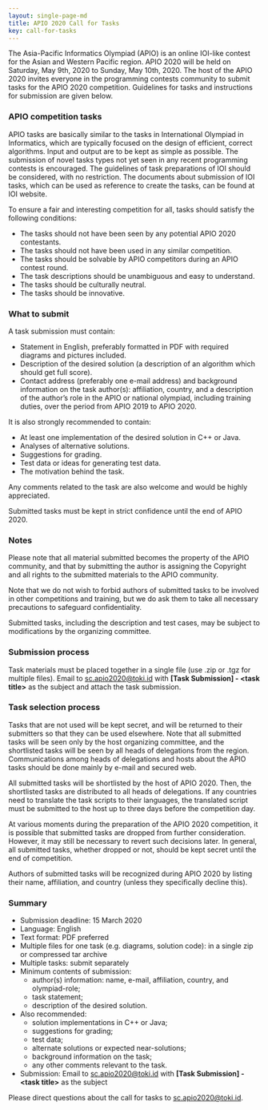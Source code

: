 ```yaml
---
layout: single-page-md
title: APIO 2020 Call for Tasks
key: call-for-tasks
---
```


The Asia-Pacific Informatics Olympiad (APIO) is an online IOI-like contest for the Asian and Western Pacific region.
APIO 2020 will be held on Saturday, May 9th, 2020 to Sunday, May 10th, 2020.
The host of the APIO 2020 invites everyone in the programming contests community to submit tasks for the APIO 2020 competition.
Guidelines for tasks and instructions for submission are given below.


### APIO competition tasks

APIO tasks are basically similar to the tasks in International Olympiad in Informatics, which are typically focused on the design of efficient, correct algorithms.
Input and output are to be kept as simple as possible.
The submission of novel tasks types not yet seen in any recent programming contests is encouraged.
The guidelines of task preparations of IOI should be considered, with no restriction.
The documents about submission of IOI tasks, which can be used as reference to create the tasks, can be found at IOI website.

To ensure a fair and interesting competition for all, tasks should satisfy the following conditions:

* The tasks should not have been seen by any potential APIO 2020 contestants.
* The tasks should not have been used in any similar competition.
* The tasks should be solvable by APIO competitors during an APIO contest round.
* The task descriptions should be unambiguous and easy to understand.
* The tasks should be culturally neutral.
* The tasks should be innovative.

### What to submit

A task submission must contain:

* Statement in English, preferably formatted in PDF with required diagrams and pictures included.
* Description of the desired solution (a description of an algorithm which should get full score).
* Contact address (preferably one e-mail address) and background information on the task author(s): affiliation, country, and a description of the author’s role in the APIO or national olympiad, including training duties, over the period from APIO 2019 to APIO 2020.

It is also strongly recommended to contain:

* At least one implementation of the desired solution in C++ or Java.
* Analyses of alternative solutions.
* Suggestions for grading.
* Test data or ideas for generating test data.
* The motivation behind the task.

Any comments related to the task are also welcome and would be highly appreciated.

Submitted tasks must be kept in strict confidence until the end of APIO 2020.

### Notes

Please note that all material submitted becomes the property of the APIO community, and that by submitting the author is assigning the Copyright and all rights to the submitted materials to the APIO community.

Note that we do not wish to forbid authors of submitted tasks to be involved in other competitions and training, but we do ask them to take all necessary precautions to safeguard confidentiality.

Submitted tasks, including the description and test cases, may be subject to modifications by the organizing committee.

### Submission process

Task materials must be placed together in a single file (use .zip or .tgz for multiple files).
Email to [sc.apio2020@toki.id](mailto:sc.apio2020@toki.id) with **[Task Submission] - &lt;task title&gt;** as the subject and attach the task submission.

### Task selection process

Tasks that are not used will be kept secret, and will be returned to their submitters so that they can be used elsewhere. Note that all submitted tasks will be seen only by the host organizing committee, and the shortlisted tasks will be seen by all heads of delegations from the region. Communications among heads of delegations and hosts about the APIO tasks should be done mainly by e-mail and secured web.

All submitted tasks will be shortlisted by the host of APIO 2020. Then, the shortlisted tasks are distributed to all heads of delegations. If any countries need to translate the task scripts to their languages, the translated script must be submitted to the host up to three days before the competition day.

At various moments during the preparation of the APIO 2020 competition, it is possible that submitted tasks are dropped from further consideration. However, it may still be necessary to revert such decisions later. In general, all submitted tasks, whether dropped or not, should be kept secret until the end of competition.

Authors of submitted tasks will be recognized during APIO 2020 by listing their name, affiliation, and country (unless they specifically decline this).

### Summary

* Submission deadline: 15 March 2020
* Language: English
* Text format: PDF preferred
* Multiple files for one task (e.g. diagrams, solution code): in a single zip or compressed tar archive
* Multiple tasks: submit separately
* Minimum contents of submission:
  * author(s) information: name, e-mail, affiliation, country, and olympiad-role;
  * task statement;
  * description of the desired solution.
* Also recommended:
  * solution implementations in C++ or Java;
  * suggestions for grading;
  * test data;
  * alternate solutions or expected near-solutions;
  * background information on the task;
  * any other comments relevant to the task.
* Submission: Email to [sc.apio2020@toki.id](mailto:sc.apio2020@toki.id) with **[Task Submission] - &lt;task title&gt;** as the subject

Please direct questions about the call for tasks to [sc.apio2020@toki.id](mailto:sc.apio2020@toki.id).
